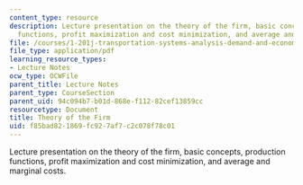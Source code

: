 ```yaml
---
content_type: resource
description: Lecture presentation on the theory of the firm, basic concepts, production
  functions, profit maximization and cost minimization, and average and marginal costs.
file: /courses/1-201j-transportation-systems-analysis-demand-and-economics-fall-2008/f85bad821869fc927af7c2c078f78c01_MIT1_201JF08_lec09.pdf
file_type: application/pdf
learning_resource_types:
- Lecture Notes
ocw_type: OCWFile
parent_title: Lecture Notes
parent_type: CourseSection
parent_uid: 94c094b7-b01d-868e-f112-82cef13859cc
resourcetype: Document
title: Theory of the Firm
uid: f85bad82-1869-fc92-7af7-c2c078f78c01
---
```

Lecture presentation on the theory of the firm, basic concepts, production functions, profit maximization and cost minimization, and average and marginal costs.

